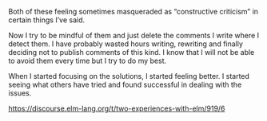 Both of these feeling sometimes masqueraded as “constructive criticism” in certain things I’ve said.

Now I try to be mindful of them and just delete the comments I write where I detect them. I have probably wasted hours writing, rewriting and finally deciding not to publish comments of this kind. I know that I will not be able to avoid them every time but I try to do my best.

When I started focusing on the solutions, I started feeling better. I started seeing what others have tried and found successful in dealing with the issues.

https://discourse.elm-lang.org/t/two-experiences-with-elm/919/6